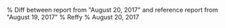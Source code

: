 % Diff between report from "August 20, 2017" and reference report from "August 19, 2017"
% Reffy
% August 20, 2017

